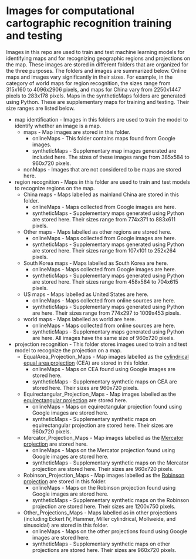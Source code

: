 # Images for computational cartographic recognition training and testing 

Images in this repo are used to train and test machine learning models for identifying maps and for recognizing geographic regions and projections on the map. These images are stored in different folders that are organized for the three purposes. The folders and images are summarized below. Online maps and images vary significantly in their sizes. For example, in the category of world maps for region recognition, the sizes range from 315x160 to 4096x2906 pixels, and maps for China vary from 2250x1447 pixels to 283x178 pixels. Maps in the syntheticMaps folders are generated using Python. These are supplementary maps for training and testing. Their size ranges are listed below.

- map identification - Images in this folders are used to train the model to identify whether an image is a map.
  - maps - Map images are stored in this folder.
    - onlineMaps - This folder contains maps found from Google images.
    - syntheticMaps - Supplementary map images generated are included here. The sizes of these images range from 385x584 to 960x720 pixels.
  - nonMaps - Images that are not considered to be maps are stored here.
- region recognition - Maps in this folder are used to train and test models to recognize regions on the map.
  - China maps - Maps labelled as mainland China are stored in this folder.
    - onlineMaps - Maps collected from Google images are here.
    - syntheticMaps - Supplementary maps generated using Python are stored here. Their sizes range from 774x371 to 883x611 pixels.
  - Other maps - Maps labelled as other regions are stored here.
    - onlineMaps - Maps collected from Google images are here.
    - syntheticMaps - Supplementary maps generated using Python are stored here. Their sizes range from 107x101 to 252x264 pixels.
  - South Korea maps - Maps labelled as South Korea are here.
    - onlineMaps - Maps collected from Google images are here.
    - syntheticMaps - Supplementary maps generated using Python are stored here. Their sizes range from 458x584 to 704x615 pixels.
  - US maps - Maps labelled as United States are here.
    - onlineMaps - Maps collected from online sources are here.
    - syntheticMaps - Supplementary maps generated using Python are here. Their sizes range from 774x297 to 1009x453 pixels.
  - world maps - Maps labelled as world are here.
    - onlineMaps - Maps collected from online sources are here.
    - syntheticMaps - Supplementary maps generated using Python are here. All images have the same size of 960x720 pixels.
- projection recognition - This folder stores images used to train and test model to recognize the projection on a map.
  - EqualArea_Projection_Maps - Map images labelled as the [cylindrical equal area projection](https://en.wikipedia.org/wiki/Cylindrical_equal-area_projection) (CEA) are stored in this folder.
    - onlineMaps - Maps on CEA found using Google images are stored here.
    - syntheticMaps - Supplementary synthetic maps on CEA are stored here. Their sizes are 960x720 pixels.
  - Equirectangular_Projection_Maps - Map images labelled as the [equirectangular projection](https://en.wikipedia.org/wiki/Equirectangular_projection) are stored here.
    - onlineMaps - Maps on equirectangular projection found using Google images are stored here.
    - syntheticMaps - Supplementary synthetic maps on equirectangular projection are stored here. Their sizes are 960x720 pixels.
  - Mercator_Projection_Maps - Map images labelled as the [Mercator projection](https://en.wikipedia.org/wiki/Mercator_projection) are stored here.
    - onlineMaps - Maps on the Mercator projection found using Google images are stored here.
    - syntheticMaps - Supplementary synthetic maps on the Mercator projection are stored here. Their sizes are 960x720 pixels.
  - Robinson_Projection_Maps - Map images labelled as the [Robinson projection](https://en.wikipedia.org/wiki/Robinson_projection) are stored in this folder.
    - onlineMaps - Maps on the Robinson projection found using Google images are stored here.
    - syntheticMaps - Supplementary synthetic maps on the Robinson projection are stored here. Their sizes are 1200x750 pixels.
  - Other_Projections_Maps - Maps labelled as in other projections (including Eckert IV, Hammer, Miller cylindrical, Mollweide, and sinusoidal) are stored in this folder.
    - onlineMaps - Maps on the other projections found using Google images are stored here.
    - syntheticMaps - Supplementary synthetic maps on other projections are stored here. Their sizes are 960x720 pixels.


